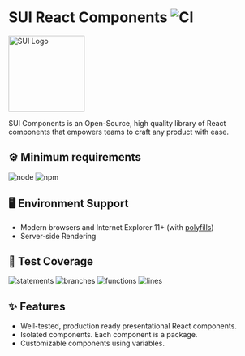 # SUI React Components ![CI](https://github.com/SUI-Components/sui-components/workflows/CI/badge.svg)

<img src="https://avatars2.githubusercontent.com/u/13288987?s=200&v=4" alt="SUI Logo" width="150">

SUI Components is an Open-Source, high quality library of React components that empowers teams to craft any product with ease.

## ⚙️ Minimum requirements
![node](https://shields.io/badge/node-v16+-lightgray?logo=nodedotjs&logoWidth=20&style=for-the-badge)
![npm](https://shields.io/badge/npm-v7+-lightgrey?logo=npm&logoWidth=20&style=for-the-badge)

## 🖥 Environment Support

- Modern browsers and Internet Explorer 11+ (with [polyfills](https://github.com/SUI-Components/sui/tree/master/packages/sui-polyfills))
- Server-side Rendering

## 🧪 Test Coverage

![statements](https://shields.io/badge/statements-66.4%25-red)
![branches](https://shields.io/badge/branches-49.36%25-550000)
![functions](https://shields.io/badge/functions-49.43%25-550000)
![lines](https://shields.io/badge/lines-68.34%25-red)

## ✨ Features

- Well-tested, production ready presentational React components.
- Isolated components. Each component is a package.
- Customizable components using variables.
